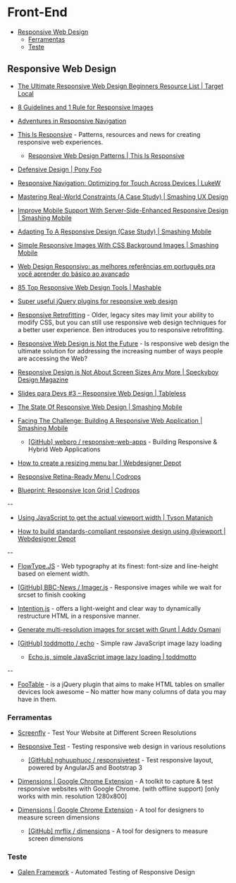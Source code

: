 # Front-End

<!-- toc -->

* [Responsive Web Design](#responsive-web-design)
  * [Ferramentas](#ferramentas)
  * [Teste](#teste)

<!-- stop toc -->


## Responsive Web Design

* [The Ultimate Responsive Web Design Beginners Resource List | Target Local](http://www.targetlocal.co.uk/responsive-web-design-resources/)

* [8 Guidelines and 1 Rule for Responsive Images](http://blog.cloudfour.com/8-guidelines-and-1-rule-for-responsive-images/)

* [Adventures in Responsive Navigation](http://responsivenavigation.net/)

* [This Is Responsive](http://bradfrost.github.io/this-is-responsive/) - Patterns, resources and news for creating responsive web experiences.

  * [Responsive Web Design Patterns | This Is Responsive](http://bradfrost.github.io/this-is-responsive/patterns.html)

* [Defensive Design | Pony Foo](http://blog.ponyfoo.com/2013/03/06/defensive-design)

* [Responsive Navigation: Optimizing for Touch Across Devices | LukeW](http://www.lukew.com/ff/entry.asp?1649)


* [Mastering Real-World Constraints (A Case Study) | Smashing UX Design](http://uxdesign.smashingmagazine.com/2013/03/28/mastering-real-world-constraints/)

* [Improve Mobile Support With Server-Side-Enhanced Responsive Design | Smashing Mobile](http://mobile.smashingmagazine.com/2013/04/09/improve-mobile-support-with-server-side-enhanced-responsive-design/)

* [Adapting To A Responsive Design (Case Study) | Smashing Mobile](http://mobile.smashingmagazine.com/2013/06/18/adapting-to-a-responsive-design-case-study/)


* [Simple Responsive Images With CSS Background Images | Smashing Mobile](http://mobile.smashingmagazine.com/2013/07/22/simple-responsive-images-with-css-backgrounds/)

* [Web Design Responsivo: as melhores referências em português pra você aprender do básico ao avançado](http://sergiolopes.org/diretorio-design-responsivo/)

* [85 Top Responsive Web Design Tools | Mashable](http://mashable.com/2013/03/18/web-design-tools/)

* [Super useful jQuery plugins for responsive web design](http://www.catswhocode.com/blog/super-useful-jquery-plugins-for-responsive-web-design)

* [Responsive Retrofitting](http://webstandardssherpa.com/reviews/responsive-retrofitting/) - Older, legacy sites may limit your ability to modify CSS, but you can still use responsive web design techniques for a better user experience. Ben introduces you to responsive retrofitting.

* [Responsive Web Design is Not the Future](http://sixrevisions.com/mobile/responsive-web-design-not-the-future/) - Is responsive web design the ultimate solution for addressing the increasing number of ways people are accessing the Web?

* [Responsive Design is Not About Screen Sizes Any More | Speckyboy Design Magazine](http://speckyboy.com/2013/09/11/responsive-design-is-not-about-screen-sizes-any-more)

* [Slides para Devs #3 – Responsive Web Design | Tableless](http://tableless.com.br/slides-para-devs-3-responsive-web-design/)

* [The State Of Responsive Web Design | Smashing Mobile](http://mobile.smashingmagazine.com/2013/05/29/the-state-of-responsive-web-design/)

* [Facing The Challenge: Building A Responsive Web Application | Smashing Mobile](http://mobile.smashingmagazine.com/2013/06/12/building-a-responsive-web-application/)

  * [[GitHub] webpro / responsive-web-apps](https://github.com/webpro/responsive-web-apps) - Building Responsive & Hybrid Web Applications

* [How to create a resizing menu bar | Webdesigner Depot](http://www.webdesignerdepot.com/2013/03/how-to-create-a-resizing-menu-bar/)

* [Responsive Retina-Ready Menu | Codrops](http://tympanus.net/codrops/2013/05/08/responsive-retina-ready-menu/)

* [Blueprint: Responsive Icon Grid | Codrops](http://tympanus.net/codrops/2013/07/01/responsive-icon-grid/)

--

* [Using JavaScript to get the actual viewport width | Tyson Matanich](http://www.matanich.com/2013/01/07/viewport-size/)

* [How to build standards-compliant responsive design using @viewport | Webdesigner Depot](http://www.webdesignerdepot.com/2013/08/how-to-build-standards-compliant-responsive-design-using-viewport/)

--

* [FlowType.JS](http://simplefocus.com/flowtype/) - Web typography at its finest: font-size and line-height based on element width.

* [[GitHub] BBC-News / Imager.js](https://github.com/BBC-News/Imager.js) - Responsive images while we wait for srcset to finish cooking

* [Intention.js](http://intentionjs.com/) - offers a light-weight and clear way to dynamically restructure HTML in a responsive manner.

* [Generate multi-resolution images for srcset with Grunt | Addy Osmani](http://addyosmani.com/blog/generate-multi-resolution-images-for-srcset-with-grunt/)

* [[GitHub] toddmotto / echo](https://github.com/toddmotto/echo) - Simple raw JavaScript image lazy loading

  * [Echo.js, simple JavaScript image lazy loading | toddmotto](http://toddmotto.com/echo-js-simple-javascript-image-lazy-loading/)

--

* [FooTable](http://fooplugins.com/plugins/footable-jquery/) - is a jQuery plugin that aims to make HTML tables on smaller devices look awesome – No matter how many columns of data you may have in them.


### Ferramentas

* [Screenfly](http://quirktools.com/screenfly/) - Test Your Website at Different Screen Resolutions

* [Responsive Test](http://responsivetest.net/) - Testing responsive web design in various resolutions

  * [[GitHub] nghuuphuoc / responsivetest](https://github.com/nghuuphuoc/responsivetest) - Test responsive layout, powered by AngularJS and Bootstrap 3

* [Dimensions | Google Chrome Extension](https://chrome.google.com/webstore/detail/dimensions/oajdmmikmphdckpkjgkdofoegppahcak) - A toolkit to capture & test responsive websites with Google Chrome. (with offline support) [only works with min. resolution 1280x800]

* [Dimensions | Google Chrome Extension](https://chrome.google.com/webstore/detail/dimensions/baocaagndhipibgklemoalmkljaimfdj) - A tool for designers to measure screen dimensions

  * [[GitHub] mrflix / dimensions](https://github.com/mrflix/dimensions) - A tool for designers to measure screen dimensions


### Teste

* [Galen Framework](http://galenframework.com) - Automated Testing of Responsive Design
